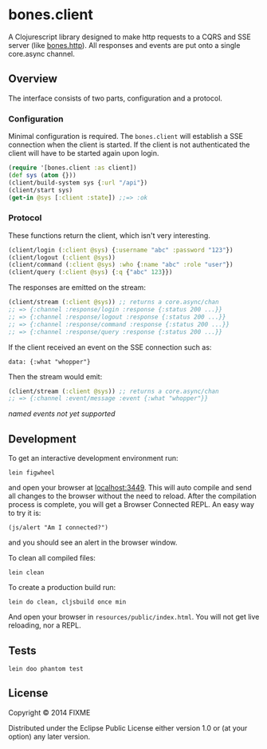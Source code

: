 # bones.client

A Clojurescript library designed to make http requests to a CQRS and SSE server
(like [bones.http](https://github.com/teaforthecat/bones-http)).
All responses and events are put onto a single core.async channel. 

## Overview

The interface consists of two parts, configuration and a protocol.

### Configuration

Minimal configuration is required. The `bones.client` will establish a SSE connection
when the client is started. If the client is not authenticated the
client will have to be started again upon login. 

```clojure
(require '[bones.client :as client])
(def sys (atom {}))
(client/build-system sys {:url "/api"})
(client/start sys)
(get-in @sys [:client :state]) ;;=> :ok
```


### Protocol

These functions return the client, which isn't very interesting.

```clojure
(client/login (:client @sys) {:username "abc" :password "123"})
(client/logout (:client @sys))
(client/command (:client @sys) :who {:name "abc" :role "user"})
(client/query (:client @sys) {:q {"abc" 123}})
```

The responses are emitted on the stream:

```clojure
(client/stream (:client @sys)) ;; returns a core.async/chan
;; => {:channel :response/login :response {:status 200 ...}}
;; => {:channel :response/logout :response {:status 200 ...}}
;; => {:channel :response/command :response {:status 200 ...}}
;; => {:channel :response/query :response {:status 200 ...}}
```

If the client received an event on the SSE connection such as:

```
data: {:what "whopper"}
```

Then the stream would emit: 

```clojure
(client/stream (:client @sys)) ;; returns a core.async/chan
;; => {:channel :event/message :event {:what "whopper"}}
```

_named events not yet supported_

## Development

To get an interactive development environment run:

    lein figwheel

and open your browser at [localhost:3449](http://localhost:3449/).
This will auto compile and send all changes to the browser without the
need to reload. After the compilation process is complete, you will
get a Browser Connected REPL. An easy way to try it is:

    (js/alert "Am I connected?")

and you should see an alert in the browser window.

To clean all compiled files:

    lein clean

To create a production build run:

    lein do clean, cljsbuild once min

And open your browser in `resources/public/index.html`. You will not
get live reloading, nor a REPL. 


## Tests

    lein doo phantom test

## License

Copyright © 2014 FIXME

Distributed under the Eclipse Public License either version 1.0 or (at your option) any later version.
